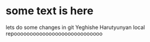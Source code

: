 # some text is here


lets do some changes in git 
Yeghishe Harutyunyan
local repoooooooooooooooooooooooooooo
